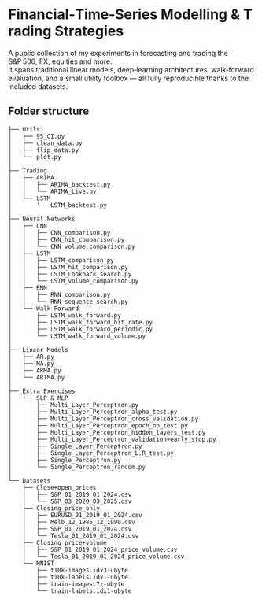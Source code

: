 # Financial‑Time‑Series Modelling & Trading Strategies

A public collection of my experiments in forecasting and trading the S&P 500, FX, equities and more.  
It spans traditional linear models, deep‑learning architectures, walk‑forward evaluation, and a small utility toolbox — all fully reproducible thanks to the included datasets.

## Folder structure

```text
├── Utils
│   ├── 95_CI.py
│   ├── clean_data.py
│   ├── flip_data.py
│   └── plot.py
│
├── Trading
│   ├── ARIMA
│   │   ├── ARIMA_backtest.py
│   │   └── ARIMA_Live.py
│   └── LSTM
│       └── LSTM_backtest.py
│
├── Neural Networks
│   ├── CNN
│   │   ├── CNN_comparison.py
│   │   ├── CNN_hit_comparison.py
│   │   └── CNN_volume_comparison.py
│   ├── LSTM
│   │   ├── LSTM_comparison.py
│   │   ├── LSTM_hit_comparison.py
│   │   ├── LSTM_Lookback_search.py
│   │   └── LSTM_volume_comparison.py
│   ├── RNN
│   │   ├── RNN_comparison.py
│   │   └── RNN_sequence_search.py
│   └── Walk Forward
│       ├── LSTM_walk_forward.py
│       ├── LSTM_walk_forward_hit_rate.py
│       ├── LSTM_walk_forward_periodic.py
│       └── LSTM_walk_forward_volume.py
│
├── Linear Models
│   ├── AR.py
│   ├── MA.py
│   ├── ARMA.py
│   └── ARIMA.py
│
├── Extra Exercises
│   └── SLP & MLP
│       ├── Multi_Layer_Perceptron.py
│       ├── Multi_Layer_Perceptron_alpha_test.py
│       ├── Multi_Layer_Perceptron_cross_validation.py
│       ├── Multi_Layer_Perceptron_epoch_no_test.py
│       ├── Multi_Layer_Perceptron_hidden_layers_test.py
│       ├── Multi_Layer_Perceptron_validation+early_stop.py
│       ├── Single_Layer_Perceptron.py
│       ├── Single_Layer_Perceptron_L.R_test.py
│       ├── Single_Perceptron.py
│       └── Single_Perceptron_random.py
│
└── Datasets
    ├── Close+open_prices
    │   ├── S&P_01_2019_01_2024.csv
    │   └── S&P_03_2020_03_2025.csv
    ├── Closing_price_only
    │   ├── EURUSD_01_2019_01_2024.csv
    │   ├── Melb_12_1985_12_1990.csv
    │   ├── S&P_01_2019_01_2024.csv
    │   └── Tesla_01_2019_01_2024.csv
    ├── Closing_price+volume
    │   ├── S&P_01_2019_01_2024_price_volume.csv
    │   └── Tesla_01_2019_01_2024_price_volume.csv
    └── MNIST
        ├── t10k-images.idx3‑ubyte
        ├── t10k-labels.idx1‑ubyte
        ├── train-images.7z‑ubyte
        └── train-labels.idx1‑ubyte
